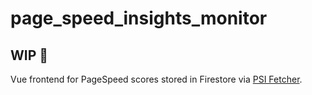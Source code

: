 # page_speed_insights_monitor

## WIP :construction_worker:

Vue frontend for PageSpeed scores stored in Firestore via [PSI Fetcher](https://github.com/makaroni4/page_speed_insights_fetcher).
